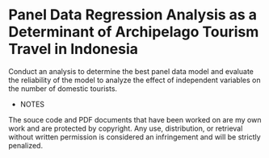 # Panel Data Regression Analysis as a Determinant of Archipelago Tourism Travel in Indonesia
Conduct an analysis to determine the best panel data model and evaluate the reliability of the model to analyze the effect of independent variables on the number of domestic tourists.



- NOTES

The souce code and PDF documents that have been worked on are my own work and are protected by copyright. Any use, distribution, or retrieval without written permission is considered an infringement and will be strictly penalized.
